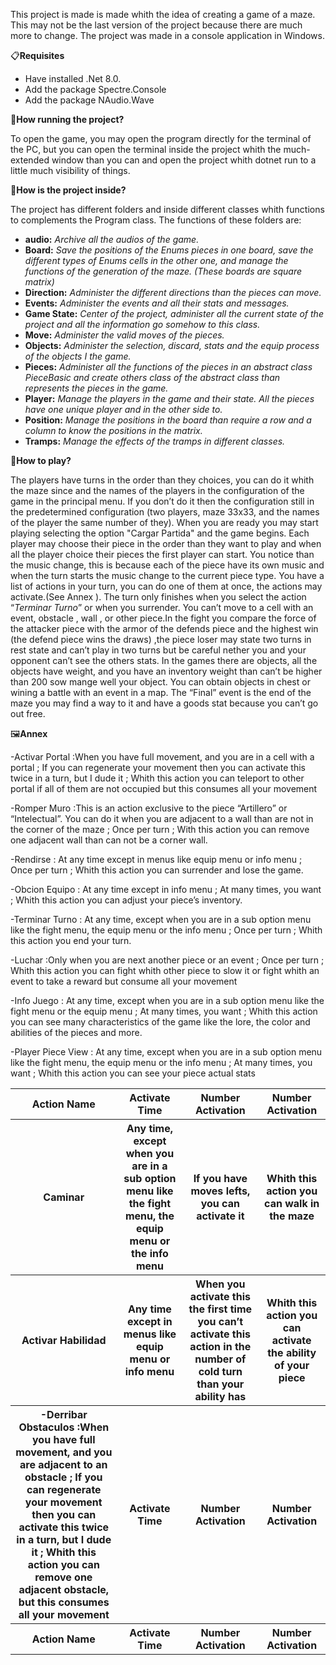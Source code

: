 This project is made is made whith the idea of creating a game of a maze. This may not be the last version of the project because there are much more to change. 
The project was made in a console application in Windows.

📋**Requisites**
+ Have installed .Net 8.0.
+ Add the package Spectre.Console 
+ Add the package NAudio.Wave

🚂**How running the project?**

To open the game, you may open the program directly for the terminal of the PC, but you can open the terminal inside the project whith the much-extended window than you can and open the project whith dotnet run to a little much visibility of things.

 🔧**How is the project inside?**
 
The project has different folders and inside different classes whith functions to complements the Program class. The functions of these folders are:
+ **audio:** *Archive all the audios of the game.*
+ **Board:** *Save the positions of the Enums pieces in one board, save the different types of Enums cells in the other one, and manage the functions of the generation of the maze. (These boards are square matrix)*
+ **Direction:** *Administer the different directions than the pieces can move.*
+ **Events:** *Administer the events and all their stats and messages.*
+ **Game State:** *Center of the project, administer all the current state of the project and all the information go somehow to this class.*
+ **Move:** *Administer the valid moves of the pieces.*
+ **Objects:** *Administer the selection, discard, stats and the equip process of the objects I the game.*
+ **Pieces:** *Administer all the functions of the pieces in an abstract class PieceBasic and create others class of the abstract class than represents the pieces in the game.*
+ **Player:** *Manage the players in the game and their state. All the pieces have one unique player and in the other side to.*
+ **Position:** *Manage the positions in the board than require a row and a column to know the positions in the matrix.*
+ **Tramps:** *Manage the effects of the tramps in different classes.*

 🎾**How to play?**
 
 The players have turns in the order than they choices, you can do it whith the maze since and the names of the players in the configuration of the game in the principal menu. If you don’t do it then the configuration still in the predetermined configuration (two players, maze 33x33, and the names of the player the same number of they). When you are ready you may start playing selecting the option "Cargar Partida" and the game begins. Each player may choose their piece in the order than they want to play and when all the player choice their pieces the first player can start. You notice than the music change, this is because each of the piece have its own music and when the turn starts the music change to the current piece type. You have a list of actions in your turn, you can do one of them at once, the actions may activate.(See Annex ). The turn only finishes when you select the action “*Terminar Turno*” or when you surrender. You can’t move to a cell with an event, obstacle , wall , or other piece.In the fight you compare the force of the attacker piece with the armor of the defends piece and the highest win (the defend piece wins the draws) ,the piece loser may state two turns in rest state and can’t play in two turns but be careful nether you and your opponent can’t see the others stats. In the games there are objects, all the objects have weight, and you have an inventory weight than can’t be higher than 
 200 sow mange well your object. You can obtain objects in chest or wining a battle with an event in a map. The “Final” event is the end of the maze you may find a way to it and have a goods stat because you 
 can’t go out free. 

🖼️**Annex** 

<table>
 <tr>
  <th>Action Name</th>
  <th>Activate Time</th>
  <th>Number Activation</th>
  <th>Number Activation</th>
 </tr>
  <tr>
  <th>Caminar</th>
  <th>Any time, except when you are in a sub option menu like the fight menu, the equip menu or the info menu	</th>
  <th> If you have moves lefts, you can activate it</th>
  <th>Whith this action you can walk in the maze</th>
 </tr>
  <tr>
  <th>Activar Habilidad
</th>
  <th>Any time except in menus like equip menu or info menu</th>
  <th>When you activate this the first time you can’t activate this action in the number of cold turn than your ability has	</th>
  <th>Whith this action you can activate the ability of your piece</th>
 </tr>
  <tr>
  <th>-Derribar Obstaculos :When you have full movement, and you are adjacent to an obstacle ;	If you can regenerate your movement then you can activate this twice in a turn, but I dude it ;	Whith this action you can 
remove one adjacent obstacle, but this consumes all your movement</th>
  <th>Activate Time</th>
  <th>Number Activation</th>
  <th>Number Activation</th>
 </tr>
  <tr>
  <th>Action Name</th>
  <th>Activate Time</th>
  <th>Number Activation</th>
  <th>Number Activation</th>
 </tr>
 
 






-Activar Portal :When you have full movement, and you are in a cell with a portal	; If you can regenerate your movement then you can activate this twice in a turn, but I dude it ;	Whith this action you can
teleport to other portal if all of them are not occupied but this consumes all your movement

-Romper Muro :This is an action exclusive to the piece “Artillero” or “Intelectual”. You can do it when you are adjacent to a wall than are not in the corner of the maze ;	Once per turn ;	With this action you can
remove one adjacent wall than can not be a corner wall.

-Rendirse :	At any time except in menus like equip menu or info menu	; Once per turn	; Whith this action you can surrender and lose the game.

-Obcion Equipo : At any time except in info menu	; At many times, you want ;	Whith this action you can adjust your piece’s inventory.

-Terminar Turno : At any time, except when you are in a sub option menu like the fight menu, the equip menu or the info menu	; Once per turn ; Whith this action you end your turn.

-Luchar :Only when you are next another piece or an event	; Once per turn	; Whith this action you can fight whith other piece to slow it or fight whith an event to take a reward but consume all your movement 

-Info Juego : At any time, except when you are in a sub option menu like the fight menu or the equip menu ; At many times, you want	; Whith this action you can see many characteristics of the game like the lore,
the color and abilities of the pieces and more.

-Player Piece View	: At any time, except when you are in a sub option menu like the fight menu, the equip menu or the info menu	; At many times, you want	; Whith this action you can see your piece actual stats
